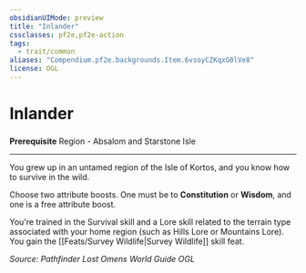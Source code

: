 ```yaml
---
obsidianUIMode: preview
title: "Inlander"
cssclasses: pf2e,pf2e-action
tags:
  - trait/common
aliases: "Compendium.pf2e.backgrounds.Item.6vsoyCZKqxG0lVe8"
license: OGL
---
```

# Inlander

### 






**Prerequisite** Region - Absalom and Starstone Isle

* * *

You grew up in an untamed region of the Isle of Kortos, and you know how to survive in the wild.

Choose two attribute boosts. One must be to **Constitution** or **Wisdom**, and one is a free attribute boost.

You're trained in the Survival skill and a Lore skill related to the terrain type associated with your home region (such as Hills Lore or Mountains Lore). You gain the [[Feats/Survey Wildlife|Survey Wildlife]] skill feat.

*Source: Pathfinder Lost Omens World Guide*
*OGL*